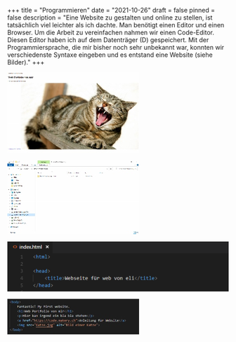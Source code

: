 +++
title = "Programmieren"
date = "2021-10-26"
draft = false
pinned = false
description = "Eine Website zu gestalten und online zu stellen, ist tatsächlich viel leichter als ich dachte. Man benötigt einen Editor und einen Browser. Um die Arbeit zu vereinfachen nahmen wir einen Code-Editor.  Diesen Editor haben ich auf dem Datenträger (D) gespeichert. Mit der Programmiersprache, die mir bisher noch sehr unbekannt war, konnten wir verschiedenste Syntaxe eingeben und es entstand eine Website (siehe Bilder)."
+++


![Die entstandene Website](web-blog.png4-300x184-.jpg)

![](web-blog.png3-300x169-.jpg "Abspeicherung Bild")

![](web-blog.png "Aufschrift die man im Tab sehen kann")

![](web-blog.png2-300x81-.jpg "Text auf der Website")
